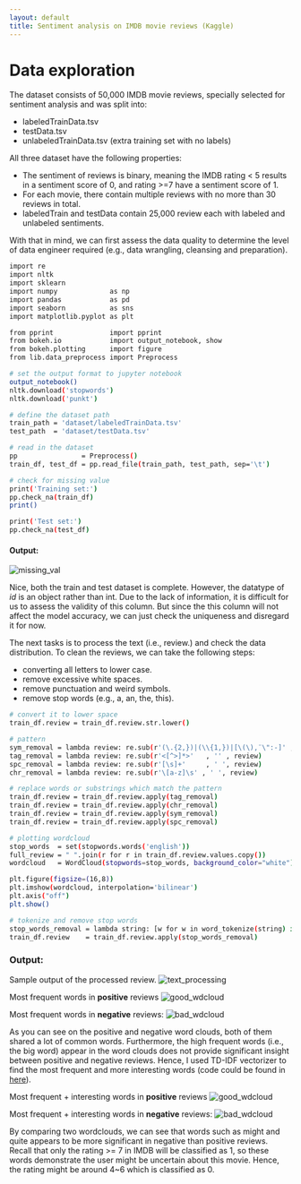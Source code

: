 ```yaml
---
layout: default
title: Sentiment analysis on IMDB movie reviews (Kaggle)
---
```


# Data exploration
The dataset consists of 50,000 IMDB movie reviews, specially selected for sentiment analysis and was 
split into:
* labeledTrainData.tsv
* testData.tsv
* unlabeledTrainData.tsv (extra training set with no labels)

All three dataset have the following properties:
* The sentiment of reviews is binary, meaning the IMDB rating < 5 results in a sentiment score of 0, and rating >=7 have a sentiment score of 1. 
* For each movie, there contain multiple reviews with no more than 30 reviews in total.
* labeledTrain and testData contain 25,000 review each with labeled and unlabeled sentiments.

With that in mind, we can first assess the data quality to determine the level of data engineer required 
(e.g., data wrangling, cleansing and preparation).
```bash
import re
import nltk
import sklearn
import numpy             as np
import pandas            as pd
import seaborn           as sns
import matplotlib.pyplot as plt

from pprint              import pprint
from bokeh.io            import output_notebook, show
from bokeh.plotting      import figure
from lib.data_preprocess import Preprocess

# set the output format to jupyter notebook
output_notebook()
nltk.download('stopwords')
nltk.download('punkt')

# define the dataset path
train_path = 'dataset/labeledTrainData.tsv'
test_path  = 'dataset/testData.tsv'

# read in the dataset
pp                = Preprocess()
train_df, test_df = pp.read_file(train_path, test_path, sep='\t')

# check for missing value
print('Training set:')
pp.check_na(train_df)
print()

print('Test set:')
pp.check_na(test_df)

``` 

#### Output:
![missing_val](images/missing_val.png)

Nice, both the train and test dataset is complete. However, the datatype of *id* is an object rather than int. 
Due to the lack of information, it is difficult for us to assess the validity of this column.
But since the this column will not affect the model accuracy, we can just check the uniqueness and disregard it for now.

The next tasks is to process the text (i.e., review.) and check the data distribution. 
To clean the reviews, we can take the following steps:
* converting all letters to lower case.
* remove excessive white spaces.
* remove punctuation and weird symbols.
* remove stop words (e.g., a, an, the, this).

```bash
# convert it to lower space
train_df.review = train_df.review.str.lower()

# pattern
sym_removal = lambda review: re.sub(r'(\.{2,})|(\\{1,})|[\(\),¨\":-]' , ' ', review)
tag_removal = lambda review: re.sub(r'<[^>]*>'   , '' , review)
spc_removal = lambda review: re.sub(r'[\s]+'     , ' ', review)
chr_removal = lambda review: re.sub(r'\[a-z]\s' , ' ', review)

# replace words or substrings which match the pattern
train_df.review = train_df.review.apply(tag_removal)
train_df.review = train_df.review.apply(chr_removal)
train_df.review = train_df.review.apply(sym_removal)
train_df.review = train_df.review.apply(spc_removal)

# plotting wordcloud
stop_words  = set(stopwords.words('english'))
full_review = " ".join(r for r in train_df.review.values.copy())
wordcloud   = WordCloud(stopwords=stop_words, background_color="white").generate(full_review)

plt.figure(figsize=(16,8))
plt.imshow(wordcloud, interpolation='bilinear')
plt.axis("off")
plt.show()

# tokenize and remove stop words
stop_words_removal = lambda string: [w for w in word_tokenize(string) if w not in stop_words]
train_df.review    = train_df.review.apply(stop_words_removal)

```

 ### Output:
Sample output of the processed review.
![text_processing](images/text_processing.png)

Most frequent words in **positive** reviews
![good_wdcloud](images/good_wdcloud.png)

Most frequent words in **negative** reviews:
![bad_wdcloud](images/bad_wdcloud.png)

As you can see on the positive and negative word clouds, both of them shared a lot of common words.
Furthermore, the high frequent words (i.e., the big word) appear in the word clouds does not provide significant insight between positive and negative reviews.
Hence, I used TD-IDF vectorizer to find the most frequent and more interesting words (code could be found in [here](https://github.com/jacksenteh/Bag_Of_Popcorns/blob/master/Train.ipynb)).

Most frequent + interesting words in **positive** reviews
![good_wdcloud](images/good_wdcloud_1.png)

Most frequent + interesting words in **negative** reviews:
![bad_wdcloud](images/bad_wdcloud_1.png)

By comparing two wordclouds, we can see that words such as might and quite appears to be more significant in negative than positive reviews.
Recall that only the rating >= 7 in IMDB will be classified as 1, so these words demonstrate the user might be uncertain about this movie.
Hence, the rating might be around 4~6 which is classified as 0.  